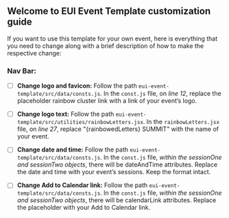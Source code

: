 ## Welcome to EUI Event Template customization guide 

If you want to use this template for your own event, here is everything that you need to change along with a brief description of how to make the respective change:

### Nav Bar:

- [ ] **Change logo and favicon:** Follow the path ```eui-event-template/src/data/consts.js```. In the ```const.js``` file, on _line 12_, replace the placeholder rainbow cluster link with a link of your event’s logo.
- [ ] **Change logo text:** Follow the path ```eui-event-template/src/utilities/rainbowLetters.jsx```. In the ```rainbowLetters.jsx``` file, on _line 27_, replace "{rainbowedLetters} SUMMIT" with the name of your event. 
- [ ] **Change date and time:** Follow the path ```eui-event-template/src/data/consts.js```. In the ```const.js``` file, _within the sessionOne and sessionTwo objects_, there will be dateAndTime attributes. Replace the date and time with your event’s sessions. Keep the format intact.
- [ ] **Change Add to Calendar link:** Follow the path ```eui-event-template/src/data/consts.js```. In the ```const.js``` file, _within the sessionOne and sessionTwo objects_, there will be calendarLink attributes. Replace the placeholder with your Add to Calendar link. 

